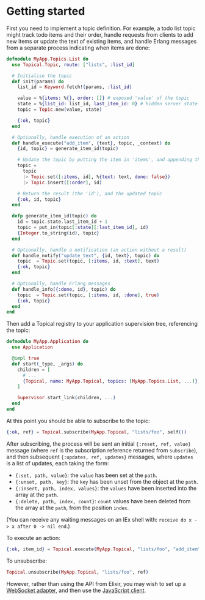 # Getting started

First you need to implement a topic definition. For example, a todo list topic might track todo
items and their order, handle requests from clients to add new items or update the text of existing
items, and handle Erlang messages from a separate process indicating when items are done:

```elixir
defmodule MyApp.Topics.List do
  use Topical.Topic, route: ["lists", :list_id]

  # Initialise the topic
  def init(params) do
    list_id = Keyword.fetch!(params, :list_id)

    value = %{items: %{}, order: []} # exposed 'value' of the topic
    state = %{list_id: list_id, last_item_id: 0} # hidden server state
    topic = Topic.new(value, state)

    {:ok, topic}
  end

  # Optionally, handle execution of an action
  def handle_execute("add_item", {text}, topic, _context) do
    {id, topic} = generate_item_id(topic)

    # Update the topic by putting the item in 'items', and appending the id to 'order'
    topic =
      topic
      |> Topic.set([:items, id], %{text: text, done: false})
      |> Topic.insert([:order], id)

    # Return the result (the 'id'), and the updated topic
    {:ok, id, topic}
  end

  defp generate_item_id(topic) do
    id = topic.state.last_item_id + 1
    topic = put_in(topic[:state][:last_item_id], id)
    {Integer.to_string(id), topic}
  end

  # Optionally, handle a notification (an action without a result)
  def handle_notify("update_text", {id, text}, topic) do
    topic  = Topic.set(topic, [:items, id, :text], text)
    {:ok, topic}
  end

  # Optionally, handle Erlang messages
  def handle_info({:done, id}, topic) do
    topic  = Topic.set(topic, [:items, id, :done], true)
    {:ok, topic}
  end
end
```

Then add a Topical registry to your application supervision tree, referencing the topic:

```elixir
defmodule MyApp.Application do
  use Application

  @impl true
  def start(_type, _args) do
    children = [
      # ...
      {Topical, name: MyApp.Topical, topics: [MyApp.Topics.List, ...]},
    ]

    Supervisor.start_link(children, ...)
  end
end
```

At this point you should be able to subscribe to the topic:

```elixir
{:ok, ref} = Topical.subscribe(MyApp.Topical, "lists/foo", self())
```

After subscribing, the process will be sent an initial `{:reset, ref, value}` message (where `ref`
is the subscription reference returned from `subscribe`), and then subsequent
`{:updates, ref, updates}` messages, where `updates` is a list of updates, each taking the form:

- `{:set, path, value}`: the `value` has been set at the `path`.
- `{:unset, path, key}`: the `key` has been unset from the object at the `path`.
- `{:insert, path, index, values}`: the `values` have been inserted into the array at the `path`.
- `{:delete, path, index, count}`: `count` values have been deleted from the array at the `path`, from the position `index`.

(You can receive any waiting messages on an IEx shell with:
`receive do x -> x after 0 -> nil end`.)

To execute an action:

```elixir
{:ok, item_id} = Topical.execute(MyApp.Topical, "lists/foo", "add_item", {"Test item", false})
```

To unsubscribe:

```elixir
Topical.unsubscribe(MyApp.Topical, "lists/foo", ref)
```

However, rather than using the API from Elixir, you may wish to set up a
[WebSocket adapter](websocket-adapter.md), and then use the [JavaScript client](javascript-client.md).
